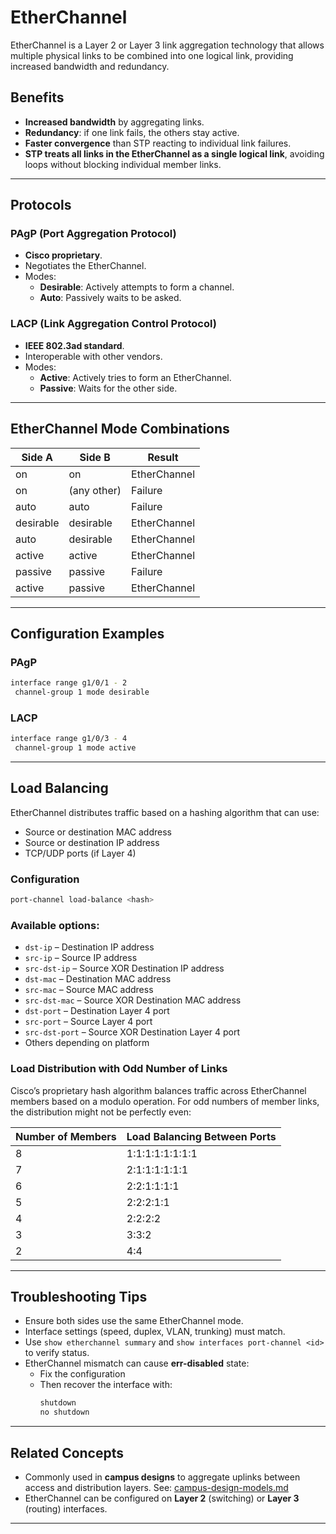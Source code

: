 # EtherChannel

EtherChannel is a Layer 2 or Layer 3 link aggregation technology that allows multiple physical links to be combined into one logical link, providing increased bandwidth and redundancy.

## Benefits
- **Increased bandwidth** by aggregating links.
- **Redundancy**: if one link fails, the others stay active.
- **Faster convergence** than STP reacting to individual link failures.
- **STP treats all links in the EtherChannel as a single logical link**, avoiding loops without blocking individual member links.

---

## Protocols

### PAgP (Port Aggregation Protocol)
- **Cisco proprietary**.
- Negotiates the EtherChannel.
- Modes:
  - **Desirable**: Actively attempts to form a channel.
  - **Auto**: Passively waits to be asked.

### LACP (Link Aggregation Control Protocol)
- **IEEE 802.3ad standard**.
- Interoperable with other vendors.
- Modes:
  - **Active**: Actively tries to form an EtherChannel.
  - **Passive**: Waits for the other side.

---

## EtherChannel Mode Combinations

| Side A    | Side B      | Result       |
| --------- | ----------- | ------------ |
| on        | on          | EtherChannel |
| on        | (any other) | Failure      |
| auto      | auto        | Failure      |
| desirable | desirable   | EtherChannel |
| auto      | desirable   | EtherChannel |
| active    | active      | EtherChannel |
| passive   | passive     | Failure      |
| active    | passive     | EtherChannel |

---

## Configuration Examples

### PAgP
```bash
interface range g1/0/1 - 2
 channel-group 1 mode desirable
```

### LACP
```bash
interface range g1/0/3 - 4
 channel-group 1 mode active
```

---

## Load Balancing
EtherChannel distributes traffic based on a hashing algorithm that can use:
- Source or destination MAC address
- Source or destination IP address
- TCP/UDP ports (if Layer 4)

### Configuration
```bash
port-channel load-balance <hash>
```

### Available <hash> options:
- `dst-ip` – Destination IP address
- `src-ip` – Source IP address
- `src-dst-ip` – Source XOR Destination IP address
- `dst-mac` – Destination MAC address
- `src-mac` – Source MAC address
- `src-dst-mac` – Source XOR Destination MAC address
- `dst-port` – Destination Layer 4 port
- `src-port` – Source Layer 4 port
- `src-dst-port` – Source XOR Destination Layer 4 port
- Others depending on platform

### Load Distribution with Odd Number of Links
Cisco’s proprietary hash algorithm balances traffic across EtherChannel members based on a modulo operation. For odd numbers of member links, the distribution might not be perfectly even:

| Number of Members | Load Balancing Between Ports |
| ----------------- | ---------------------------- |
| 8                 | 1:1:1:1:1:1:1:1              |
| 7                 | 2:1:1:1:1:1:1                |
| 6                 | 2:2:1:1:1:1                  |
| 5                 | 2:2:2:1:1                    |
| 4                 | 2:2:2:2                      |
| 3                 | 3:3:2                        |
| 2                 | 4:4                          |

---

## Troubleshooting Tips
- Ensure both sides use the same EtherChannel mode.
- Interface settings (speed, duplex, VLAN, trunking) must match.
- Use `show etherchannel summary` and `show interfaces port-channel <id>` to verify status.
- EtherChannel mismatch can cause **err-disabled** state:
  - Fix the configuration
  - Then recover the interface with:
    ```bash
    shutdown
    no shutdown
    ```

---

## Related Concepts
- Commonly used in **campus designs** to aggregate uplinks between access and distribution layers. See: [campus-design-models.md](campus-design-models.md)
- EtherChannel can be configured on **Layer 2** (switching) or **Layer 3** (routing) interfaces.

---

